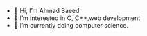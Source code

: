 - 👋 Hi, I’m Ahmad Saeed
- 👀 I’m interested in C, C++,web development
- 🌱 I’m currently doing computer science.

<!---
AhmadWahlah1/AhmadWahlah1 is a ✨ special ✨ repository because its `README.md` (this file) appears on your GitHub profile.
You can click the Preview link to take a look at your changes.
--->
